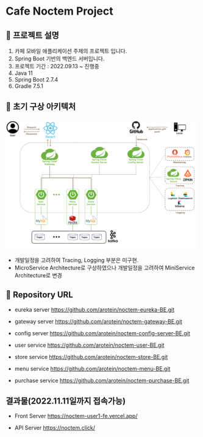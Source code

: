 # Cafe Noctem Project

## 🍜 프로젝트 설명
1. 카페 모바일 애플리케이션 주제의 프로젝트 입니다.
2. Spring Boot 기반의 백엔드 서버입니다.
3. 프로젝트 기간 : 2022.09.13 ~ 진행중 
4. Java 11 
5. Spring Boot 2.7.4
6. Gradle 7.5.1

## 🍜 초기 구상 아키텍처
![](./img/초기구상.png)
- 개발일정을 고려하여 Tracing, Logging 부분은 미구현.
- MicroService Architecture로 구상하였으나 개발일정을 고려하여 MiniService Architecture로 변경

## 🍜 Repository URL
- eureka server
https://github.com/arotein/noctem-eureka-BE.git

- gateway server
https://github.com/arotein/noctem-gateway-BE.git

- config server
https://github.com/arotein/noctem-config-server-BE.git

- user service
https://github.com/arotein/noctem-user-BE.git

- store service
https://github.com/arotein/noctem-store-BE.git

- menu service
https://github.com/arotein/noctem-menu-BE.git

- purchase service
https://github.com/arotein/noctem-purchase-BE.git

## 결과물(2022.11.11일까지 접속가능)
- Front Server
https://noctem-user1-fe.vercel.app/

- API Server
https://noctem.click/ 